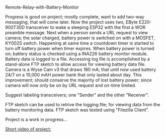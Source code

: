 Remote-Relay-with-Battery-Monitor

Progress is good on project; mostly complete, want to add two-way messaging, that will come later.  Now the project uses two, EByte E220-900T30D transceiver to wake a sleeping ESP32 with the first a WOR preamble message.  Next when a person sends a URL request to view camera; the solar charged, battery power is switched on with a MOSFET, KY002S switch.  Happening at same time a countdown timer is started to turn off battery power when timer expires.  When battery power is turned on; battery status is checked using a INA226 battery monitor module.  Battery data is logged to a file.  Accessing log file is accomplished by a stand-alone FTP sketch to allow access for viewing battery data file.
Camera is a Wyse Cam v3 that draws 180 mA; that until now used battery 24/7 on a 10,000 mAH power bank that only lasted about day.  This improvement; should conserve the majority of lost battery power; since camera will now only be on by URL request and on-time limited.

Suggest labeling transceivers; one "Sender" and the other "Receiver".

FTP sketch can be used to retrive the logging file; for viewing data from the battery monitoring data. FTP sketch was tested
using "Filezilla Client".

Project is a work in progress...

[Short video of project:](https://drive.google.com/file/d/14rA51U5Aa5nzgZzr-EgNdHrJfonFd7Vr/view?usp=sharing)

